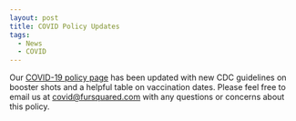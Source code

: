 ```yaml
---
layout: post
title: COVID Policy Updates
tags:
  - News
  - COVID
---
```


Our [COVID-19 policy page](/covid-policy) has been updated with new CDC guidelines on booster shots and a helpful table on vaccination dates. Please feel free to email us at [covid@fursquared.com](covid@fursquared.com) with any questions or concerns about this policy.
